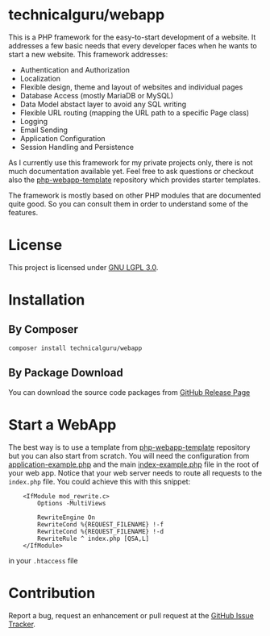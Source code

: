 # technicalguru/webapp
This is a PHP framework for the easy-to-start development of a website. It addresses a few basic needs that every developer
faces when he wants to start a new website. This framework addresses:

* Authentication and Authorization
* Localization
* Flexible design, theme and layout of websites and individual pages
* Database Access (mostly MariaDB or MySQL)
* Data Model abstact layer to avoid any SQL writing
* Flexible URL routing (mapping the URL path to a specific Page class)
* Logging
* Email Sending
* Application Configuration
* Session Handling and Persistence

As I currently use this framework for my private projects only, there is not much documentation available yet. Feel free to ask
questions or checkout also the [php-webapp-template](https://github.com/technicalguru/php-webapp-template) repository which
provides starter templates.

The framework is mostly based on other PHP modules that are documented quite good. So you can consult them in order
to understand some of the features.

# License
This project is licensed under [GNU LGPL 3.0](LICENSE.md). 

# Installation

## By Composer

```
composer install technicalguru/webapp
```

## By Package Download
You can download the source code packages from [GitHub Release Page](https://github.com/technicalguru/php-webapp/releases)

# Start a WebApp
The best way is to use a template from [php-webapp-template](https://github.com/technicalguru/php-webapp-template) repository
but you can also start from scratch. You will need the configuration from [application-example.php](application-example.php)
and the main [index-example.php](index-example.php) file in the root of your web app. Notice that your web server needs to
route all requests to the `index.php` file. You could achieve this with this snippet:

```
    <IfModule mod_rewrite.c>
        Options -MultiViews

        RewriteEngine On
        RewriteCond %{REQUEST_FILENAME} !-f
        RewriteCond %{REQUEST_FILENAME} !-d
        RewriteRule ^ index.php [QSA,L]
    </IfModule>
```

in your `.htaccess` file

# Contribution
Report a bug, request an enhancement or pull request at the [GitHub Issue Tracker](https://github.com/technicalguru/php-webapp/issues).
